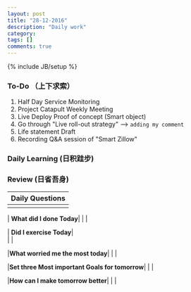 ```yaml
---
layout: post
title: "28-12-2016"
description: "Daily work"
category: 
tags: []
comments: true
---
```

{% include JB/setup %}

### To-Do （上下求索）
1. Half Day Service Monitoring 
2. Project Catapult Weekly Meeting
3. Live Deploy Proof of concept (Smart object)
3. Go through "Live roll-out strategy" --> `adding my comment`
4. Life statement Draft
5. Recording Q&A session of "Smart Zillow"

### Daily Learning (日积跬步)


### Review (日省吾身)

| Daily Questions                   |                                           
|:----------------------------------|
|                                   |

| **What did I done Today**| 
|    |

| **Did I exercise Today**|          
|     |

|**What worried me the most today**|
|     |

|**Set three Most important Goals for tomorrow**|
|     |

|**How can I make tomorrow better**|
|                          |